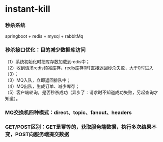 # instant-kill
### **秒杀系统**

springboot + redis + mysql + rabbitMq

### **秒杀接口优化：目的减少数据库访问**
（1）系统初始化时把库存数加载到redis中；  
（2）收到请求redis预减库存，redis库存0时直接返回秒杀失败，大于0时进入（3）；  
（3）MQ入队，立即返回排队中；  
（4）MQ出队，生成订单、减少库存；  
（5）客户端轮询，是否秒杀成功（异步了：请求时不知道成功失败，另起查询才知道）。  


### **MQ交换机四种模式：direct、topic、fanout、headers**

### **GET/POST区别：GET是幂等的，获取服务端数据，执行多次结果不变，POST向服务端提交数据**